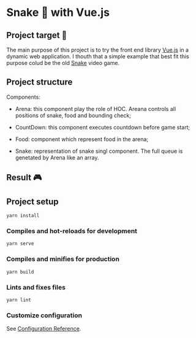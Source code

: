 # Snake :snake: with Vue.js 

## Project target :dart:
The main purpose of this project is to try the front end library [Vue.js](https://vuejs.org/v2/guide/) in a dynamic web application.
I thouth that a simple example that best fit this purpose colud be the old [Snake](https://en.wikipedia.org/wiki/Snake_(video_game_genre)) video game.

## Project structure
Components:
- Arena: this component play the role of HOC. Areana controls all positions of snake, food and bounding check;

- CountDown: this component executes countdown before game start;

- Food: component which represent food in the arena;

- Snake: representation of snake singl component. The full queue is genetated by Arena like an array.  

## Result :video_game: 


## Project setup
```
yarn install
```

### Compiles and hot-reloads for development
```
yarn serve
```

### Compiles and minifies for production
```
yarn build
```

### Lints and fixes files
```
yarn lint
```

### Customize configuration
See [Configuration Reference](https://cli.vuejs.org/config/).
